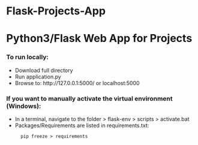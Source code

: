 # Flask-Projects-App

<h1>Python3/Flask Web App for Projects</h1>

<h3>To run locally:</h3>
  <ul>
    <li>Download full directory</li>
    <li>Run application.py</li>
    <li>Browse to: http://127.0.0.1:5000/ or localhost:5000</li>
  </ul>

<h3>If you want to manually activate the virtual environment (Windows):</h3>
  <ul>
    <li>In a terminal, navigate to the folder > flask-env > scripts > activate.bat</li>
    <li>Packages/Requirements are listed in requirements.txt:<br>
      
      pip freeze > requirements
        
   </li>
   </ul>
